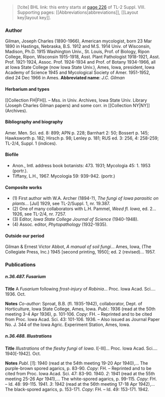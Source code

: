 > [!cite] BHL link: this entry starts at [page 226](https://www.biodiversitylibrary.org/page/33258704) of TL-2 Suppl. VIII.
> Supporting pages: [[Abbreviations|abbreviations]], [[Layout key|layout key]].

### Author

Gilman, Joseph Charles (1890-1966), American mycologist, born 23 Mar 1890 in Hastings, Nebraska, B.S. 1912 and M.S. 1914 Univ. of Wisconsin, Madison, Ph.D. 1915 Washington Univ., St. Louis, Prof. of Biology, Ripon College, Ripon, Wisconsin 1915-1918, Asst. Plant Pathologist 1918-1921, Asst. Prof. 1921-1924, Assoc. Prof. 1924-1934 and Prof. of Botany 1934-1966, all at Iowa State College (now Iowa State Univ.), Ames, Iowa, president, Iowa Academy of Science 1945 and Mycological Society of Amer. 1951-1952, died 24 Dec 1966 in Ames. 
**Abbreviated name**: *J.C. Gilman*

#### Herbarium and types

[[Collection FH|FH]]. – Mss. in Univ. Archives, Iowa State Univ. Library (Joseph Charles Gilman papers) and some corr. in [[Collection NY|NY]] (Archives).

#### Bibliography and biography

Amer. Men. Sci. ed. 8: 899; APN p. 228; Barnhart 2: 50; Bossert p. 145; Hawksworth p. 182; Hirsch p. 98; Lenley p. 181; RUS ed. 3: 256, 4: 258-259; TL-2/4, Suppl. 1 (indices).

#### Biofile

- Anon., Intl. address book botanists: 473. 1931; Mycologia 45: 1. 1953 (portr.).
- Tiffany, L.H., 1967. Mycologia 59: 939-942. (portr.)

#### Composite works

- (1) First author with W.A. Archer (1894-?), *The fungi of Iowa parasitic on plants*... \[Jul\] 1929, see TL-2/Suppl. 1, nr. 19.387.
- (2) One of many collaborators with L.H. Pammel, *Weed fl. Iowa*, ed. 2... 1926, see TL-2/4, nr. 7257.
- (3) Editor, *Iowa State College Journal of Science* (1940-1948).
- (4) Assoc. editor, *Phytopathology* (1932-1935).

#### Outside our period

Gilman & Ernest Victor Abbot, *A manual of soil fungi*... Ames, Iowa, (The Collegiate Press, Inc.) 1945 \[second printing, 1950\]; ed. 2 (revised)... 1957.

### Publications

##### n.36.487. Fusarium

**Title**
A *Fusarium* following *frost-injury* of *Robinia*... Proc. Iowa Acad. Sci.... 1936. Oct.

**Notes**
*Co-author*: Sproat, B.B. (fl. 1935-1942), collaborator, Dept. of Horticulture, Iowa State College, Ames, Iowa.
*Publ*.: 1936 (read at the 50th meeting 3-4 Apr 1936), p. 101-106. *Copy*: FH. – Reprinted and to be cited from Proc. Iowa Acad. Sci. 43: 101-106. 1936. – Also issued as Journal Paper No. J. 344 of the Iowa Agric. Experiment Station, Ames, Iowa.

##### n.36.488. Illustrations

**Title**
*Illustrations* of the *fleshy fungi* of *Iowa*. I\[-III\]... Proc. Iowa Acad. Sci.... 1940\[-1942\]. Oct.

**Notes**
*Publ*. \[*1*\]: 1940 (read at the 54th meeting 19-20 Apr 1940),... The purple-brown spored agarics, p. 83-90. *Copy*: FH. – Reprinted and to be cited from Proc. Iowa Acad. Sci. 47: 83-90. 1940.
*2*: 1941 (read at the 55th meeting 25-26 Apr 1941),... The white-spored agarics, p. 99-115.
*Copy*: FH. – Id. 48: 99-115. 1941.
*3*: 1942 (read at the 56th meeting 17-18 Apr 1942),... The black-spored agarics, p. 153-171.
*Copy*: FH. – Id. 49: 153-171. 1942.


